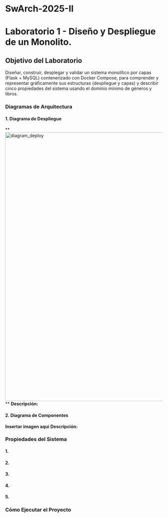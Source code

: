 # SwArch-2025-II
# Laboratorio 1 - Diseño y Despliegue de un Monolito.

## Objetivo del Laboratorio

Diseñar, construir, desplegar y validar un sistema monolítico por capas (Flask + MySQL) contenerizado con Docker Compose, para comprender y representar gráficamente sus estructuras (despliegue y capas) y describir cinco propiedades del sistema usando el dominio mínimo de géneros y libros.

### Diagramas de Arquitectura

#### 1. **Diagrama de Despliegue** 

**<img width="3840" height="861" alt="diagram_deploy" src="https://github.com/user-attachments/assets/28a88eb8-a7a2-43bb-9d0e-41c0472c6d9f" />
** 
**Descripción:**


#### 2. **Diagrama de Componentes**
**Insertar imagen aqui** 
**Descripción:**


### Propiedades del Sistema

#### 1.
#### 2.
#### 3.
#### 4.
#### 5.

### Cómo Ejecutar el Proyecto
